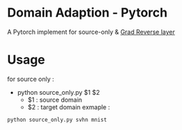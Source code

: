 # Domain Adaption - Pytorch
A Pytorch implement for source-only & [Grad Reverse layer](https://arxiv.org/pdf/1409.7495.pdf)

# Usage 
for source only :
- python source_only.py $1 $2
  - $1 : source domain 
  - $2 : target domain
exmaple :
```
python source_only.py svhn mnist
```


